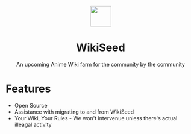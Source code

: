 <p align="center"><img src="https://meta.gungale.wiki/resources/assets/WikiSeedLogo.png" width="55px"></p>
<h1 align="center">WikiSeed</h1>
<p align="center">An upcoming Anime Wiki farm for the community by the community</p>

# Features
* Open Source
* Assistance with migrating to and from WikiSeed
* Your Wiki, Your Rules - We won't intervenue unless there's actual illeagal activity

